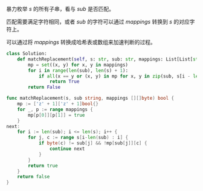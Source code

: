 暴力枚举 $s$ 的所有子串，看与 $\textit{sub}$ 是否匹配。

匹配需要满足字符相同，或者 $\textit{sub}$ 的字符可以通过 $\textit{mappings}$ 转换到 $s$ 的对应字符上。

可以通过将 $\textit{mappings}$ 转换成哈希表或数组来加速判断的过程。

```Python [sol1-Python3]
class Solution:
    def matchReplacement(self, s: str, sub: str, mappings: List[List[str]]) -> bool:
        mp = set((x, y) for x, y in mappings)
        for i in range(len(sub), len(s) + 1):
            if all(x == y or (x, y) in mp for x, y in zip(sub, s[i - len(sub): i])):
                return True
        return False
```

```go [sol1-Go]
func matchReplacement(s, sub string, mappings [][]byte) bool {
	mp := ['z' + 1]['z' + 1]bool{}
	for _, p := range mappings {
		mp[p[0]][p[1]] = true
	}
next:
	for i := len(sub); i <= len(s); i++ {
		for j, c := range s[i-len(sub) : i] {
			if byte(c) != sub[j] && !mp[sub[j]][c] {
				continue next
			}
		}
		return true
	}
	return false
}
```

